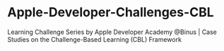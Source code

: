 # Apple-Developer-Challenges-CBL
Learning Challenge Series by Apple Developer Academy @Binus | Case Studies on the Challenge-Based Learning (CBL) Framework
